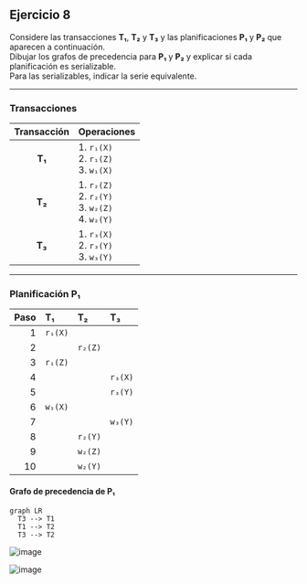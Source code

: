 ## Ejercicio 8

Considere las transacciones **T₁**, **T₂** y **T₃** y las planificaciones **P₁** y **P₂** que aparecen a continuación.  
Dibujar los grafos de precedencia para **P₁** y **P₂** y explicar si cada planificación es serializable.  
Para las serializables, indicar la serie equivalente.  

---

### Transacciones

| Transacción | Operaciones                          |
|:-----------:|:-------------------------------------|
| **T₁**      | 1. `r₁(X)` <br> 2. `r₁(Z)` <br> 3. `w₁(X)` |
| **T₂**      | 1. `r₂(Z)` <br> 2. `r₂(Y)` <br> 3. `w₂(Z)` <br> 4. `w₂(Y)` |
| **T₃**      | 1. `r₃(X)` <br> 2. `r₃(Y)` <br> 3. `w₃(Y)` |

---

### Planificación P₁

| Paso | **T₁**    | **T₂**    | **T₃**    |
|-----:|:----------|:----------|:----------|
| 1    | `r₁(X)`   |           |           |
| 2    |           | `r₂(Z)`   |           |
| 3    | `r₁(Z)`   |           |           |
| 4    |           |           | `r₃(X)`   |
| 5    |           |           | `r₃(Y)`   |
| 6    | `w₁(X)`   |           |           |
| 7    |           |           | `w₃(Y)`   |
| 8    |           | `r₂(Y)`   |           |
| 9    |           | `w₂(Z)`   |           |
| 10   |           | `w₂(Y)`   |           |

#### Grafo de precedencia de P₁

```mermaid
graph LR
  T3 --> T1
  T1 --> T2
  T3 --> T2
```
![image](https://github.com/user-attachments/assets/f6289fff-407c-49fb-9836-957bd1c00511)

![image](https://github.com/user-attachments/assets/23a53b23-4033-4abe-a8e0-766118129cef)
